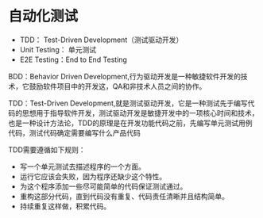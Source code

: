 # 自动化测试

- TDD： Test-Driven Development（测试驱动开发）
- Unit Testing： 单元测试
- E2E Testing：End to End Testing


BDD：Behavior Driven Development,行为驱动开发是一种敏捷软件开发的技术，它鼓励软件项目中的开发这，QA和非技术人员之间的协作。

TDD：Test-Driven Development,就是测试驱动开发，它是一种测试先于编写代码的思想用于指导软件开发，测试驱动开发是敏捷开发中的一项核心时间和技术，也是一种设计方法论，TDD的原理是在开发功能代码之前，先编写单元测试用例代码，测试代码确定需要编写什么产品代码


TDD需要遵循如下规则：

- 写一个单元测试去描述程序的一个方面。
- 运行它应该会失败，因为程序还缺少这个特性。
- 为这个程序添加一些尽可能简单的代码保证测试通过。
- 重构这部分代码，直到代码没有重复、代码责任清晰并且结构简单。
- 持续重复这样做，积累代码。



